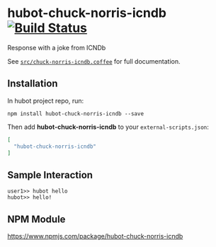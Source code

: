# hubot-chuck-norris-icndb [![Build Status](https://travis-ci.org/darkrodry/hubot-chuck-norris-icndb.svg?branch=master)](https://travis-ci.org/darkrodry/hubot-chuck-norris-icndb)

Response with a joke from ICNDb

See [`src/chuck-norris-icndb.coffee`](src/chuck-norris-icndb.coffee) for full documentation.

## Installation

In hubot project repo, run:

`npm install hubot-chuck-norris-icndb --save`

Then add **hubot-chuck-norris-icndb** to your `external-scripts.json`:

```json
[
  "hubot-chuck-norris-icndb"
]
```

## Sample Interaction

```
user1>> hubot hello
hubot>> hello!
```

## NPM Module

https://www.npmjs.com/package/hubot-chuck-norris-icndb
